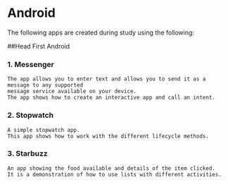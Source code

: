 # Android

The following apps are created during study using the following:

##Head First Android

### 1. Messenger
    The app allows you to enter text and allows you to send it as a message to any supported 
    message service available on your device. 
    The app shows how to create an interactive app and call an intent.

### 2. Stopwatch
    A simple stopwatch app. 
    This app shows how to work with the different lifecycle methods. 

### 3. Starbuzz
    An app showing the food available and details of the item clicked.
    It is a demonstration of how to use lists with different activities.
